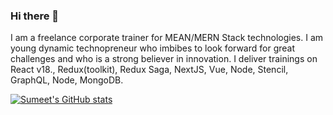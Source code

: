 ### Hi there 👋
I am a freelance corporate trainer for MEAN/MERN Stack technologies. I am young dynamic technopreneur who imbibes to look forward for great challenges and who is a strong believer in innovation. I deliver trainings on React v18., Redux(toolkit), Redux Saga, NextJS, Vue, Node, Stencil, GraphQL, Node, MongoDB.

[![Sumeet's GitHub stats](https://github-readme-stats.vercel.app/api?username=SumeetWajpe)](https://github.com/SumeetWajpe/github-readme-stats)
